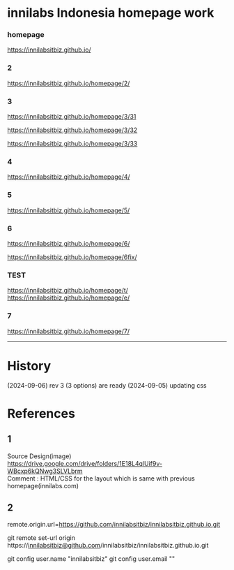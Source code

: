 # innilabs Indonesia homepage work

### homepage

https://innilabsitbiz.github.io/

### 2

https://innilabsitbiz.github.io/homepage/2/


### 3

https://innilabsitbiz.github.io/homepage/3/31

https://innilabsitbiz.github.io/homepage/3/32

https://innilabsitbiz.github.io/homepage/3/33


### 4

https://innilabsitbiz.github.io/homepage/4/


### 5

https://innilabsitbiz.github.io/homepage/5/


### 6

https://innilabsitbiz.github.io/homepage/6/

https://innilabsitbiz.github.io/homepage/6fix/


### TEST

https://innilabsitbiz.github.io/homepage/t/
https://innilabsitbiz.github.io/homepage/e/


### 7

https://innilabsitbiz.github.io/homepage/7/


---

# History

(2024-09-06) rev 3 (3 options) are ready
(2024-09-05) updating css

# References

## 1

Source Design(image) https://drive.google.com/drive/folders/1E18L4qlUif9v-WBcxp6kQNwg3SLVLbrm
<br />Comment : HTML/CSS for the layout which is same with previous homepage(innilabs.com)

## 2

remote.origin.url=https://github.com/innilabsitbiz/innilabsitbiz.github.io.git

git remote set-url origin https://innilabsitbiz@github.com/innilabsitbiz/innilabsitbiz.github.io.git

git config user.name "innilabsitbiz"
git config user.email ""
